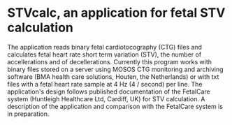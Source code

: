 # STVcalc, an application for fetal STV calculation
The application reads binary fetal cardiotocography (CTG) files and calculates fetal heart rate short term variation (STV), the number of accellerations and of decellerations.
Currently this program works with binary files stored on a server using MOSOS CTG monitoring and archiving software (BMA health care solutions, Houten, the Netherlands) or with txt files with a fetal heart rate sample at 4 Hz (4 / second) per line.
The application's design follows published documentation of the FetalCare system (Huntleigh Healthcare Ltd, Cardiff, UK) for STV calculation. A description of the application and comparison with the FetalCare system is in preparation.

